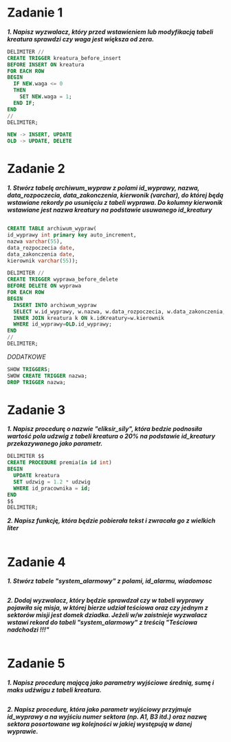 # Zadanie 1
***1. Napisz wyzwalacz, który przed wstawieniem lub modyfikacją tabeli kreatura sprawdzi czy waga jest większa od zera.***
```sql
DELIMITER //
CREATE TRIGGER kreatura_before_insert
BEFORE INSERT ON kreatura
FOR EACH ROW
BEGIN
  IF NEW.waga <= 0
  THEN
    SET NEW.waga = 1;
  END IF;
END
//
DELIMITER;

NEW -> INSERT, UPDATE
OLD -> UPDATE, DELETE
````

# Zadanie 2
***1. Stwórz tabelę archiwum_wypraw z polami id_wyprawy, nazwa, data_rozpoczecia, data_zakonczenia, kierwonik (varchar), do której będą wstawiane rekordy po usunięciu z tabeli wyprawa. Do kolumny kierwonik wstawiane jest nazwa kreatury na podstawie usuwanego id_kreatury***
```sql

CREATE TABLE archiwum_wypraw(
id_wyprawy int primary key auto_increment,
nazwa varchar(55),
data_rozpoczecia date,
data_zakonczenia date,
kierownik varchar(55));

DELIMITER //
CREATE TRIGGER wyprawa_before_delete
BEFORE DELETE ON wyprawa
FOR EACH ROW
BEGIN
  INSERT INTO archiwum_wypraw
  SELECT w.id_wyprawy, w.nazwa, w.data_rozpoczecia, w.data_zakonczenia, k.nazwa FROM wyprawa w
  INNER JOIN kreatura k ON k.idKreatury=w.kierownik
  WHERE id_wyprawy=OLD.id_wyprawy;
END
//
DELIMITER;
```
*DODATKOWE*
```sql
SHOW TRIGGERS;
SWOW CREATE TRIGGER nazwa;
DROP TRIGGER nazwa;
```
# Zadanie 3
***1. Napisz procedurę o nazwie "eliksir_sily", która bedzie podnosiła wartość pola udzwig z tabeli kreatura o 20% na podstawie id_kreatury przekazywanego jako parametr.***
```sql
DELIMITER $$
CREATE PROCEDURE premia(in id int)
BEGIN
  UPDATE kreatura
  SET udzwig = 1.2 * udzwig
  WHERE id_pracownika = id;
END
$$
DELIMITER;
```
***2. Napisz funkcję, która będzie pobierała tekst i zwracała go z wielkich liter***
```sql
```
# Zadanie 4
***1. Stwórz tabele "system_alarmowy" z polami, id_alarmu, wiadomosc***
```sql
```
***2. Dodaj wyzwalacz, który będzie sprawdzał czy w tabeli wyprawy pojawiła się misja, w której bierze udział teściowa oraz czy jednym z sektorów misji jest domek dziadka. Jeżeli w/w zaistnieje wyzwalacz wstawi rekord do tabeli "system_alarmowy" z treścią "Teściowa nadchodzi !!!"***
```sql
```

# Zadanie 5
***1. Napisz procedurę mającą jako parametry wyjściowe średnią, sumę i maks udźwigu z tabeli kreatura.***
```sql
```
***2. Napisz procedurę, która jako parametr wyjściowy przyjmuje id_wyprawy a na wyjściu numer sektora (np. A1, B3 itd.) oraz nazwę sektora posortowane wg kolejności w jakiej występują w danej wyprawie.***
```sql
````
